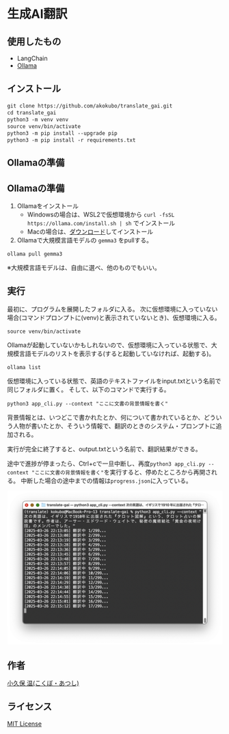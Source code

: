 # 生成AI翻訳

## 使用したもの
 - LangChain
 - [Ollama](https://ollama.com/)

## インストール
```
git clone https://github.com/akokubo/translate_gai.git
cd translate_gai
python3 -m venv venv
source venv/bin/activate
python3 -m pip install --upgrade pip
python3 -m pip install -r requirements.txt
```

## Ollamaの準備

## Ollamaの準備
1. Ollamaをインストール
   - Windowsの場合は、WSL2で仮想環境から `curl -fsSL https://ollama.com/install.sh | sh` でインストール
   - Macの場合は、[ダウンロード](https://ollama.com/download/windows)してインストール
2. Ollamaで大規模言語モデルの `gemma3` をpullする。
```
ollama pull gemma3
```
※大規模言語モデルは、自由に選べ、他のものでもいい。

## 実行
最初に、プログラムを展開したフォルダに入る。
次に仮想環境に入っていない場合(コマンドプロンプトに(venv)と表示されていないとき)、仮想環境に入る。
```
source venv/bin/activate
```

Ollamaが起動していないかもしれないので、仮想環境に入っている状態で、大規模言語モデルのリストを表示する(すると起動していなければ、起動する)。
```
ollama list
```



仮想環境に入っている状態で、英語のテキストファイルをinput.txtという名前で同じフォルダに置く。
そして、以下のコマンドで実行する。

```
python3 app_cli.py --context "ここに文書の背景情報を書く"
```
背景情報とは、いつどこで書かれたとか、何について書かれているとか、どういう人物が書いたとか、そういう情報で、翻訳のときのシステム・プロンプトに追加される。

実行が完全に終了すると、output.txtという名前で、翻訳結果ができる。

途中で進捗が停まったら、Ctrl+cで一旦中断し、再度`python3 app_cli.py --context "ここに文書の背景情報を書く"`を実行すると、停めたところから再開される。
中断した場合の途中までの情報は`progress.json`に入っている。

![スクリーンショット](images/screenshot.png)

## 作者
[小久保 温(こくぼ・あつし)](https://akokubo.github.io/)

## ライセンス
[MIT License](LICENSE)
